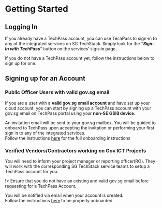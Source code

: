 # Getting Started

## Logging In
If you already have a TechPass account, you can use TechPass to sign-in to any of the integrated services on SG TechStack. Simply look for the "***Sign-In with TechPass***" button on the services' sign-in page.

If you do not have a TechPass account yet, follow the instructions below to sign up for one.

## Signing up for an Account

### Public Officer Users with valid gov.sg email
If you are a user with a **valid gov.sg email account** and have set up your cloud account, you can start by signing up a TechPass account with your gov.sg email on TechPass portal using your **non-SE GSIB device**. 

An invitation email will be sent to your gov.sg mailbox. You will be guided to onboard to TechPass upon accepting the invitation or performing your first sign in to any of the integrated services.  
Follow the instructions [here](onboard?id=public-officer) for the full onboarding instructions

### Verified Vendors/Contractors working on Gov ICT Projects

You will need to inform your project manager or reporting officer(RO). They will work with the corresponding SG TechStack service teams to setup a TechPass account for you.

!> Ensure that you do not have an existing and valid gov.sg email before requesting for a TechPass Account.

You will be notified via email when your account is created.  
Follow the instructions [here](onboard?id=vendor) to be properly onboarded.
